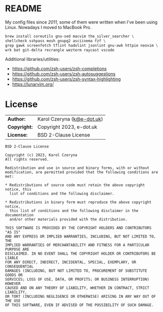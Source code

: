 README
======

My config files since *2011*, some of them were written when I've been using Linux.
Nowadays I moved to MacBook Pro.

```sh
brew install coreutils gnu-sed macvim the_silver_searcher \
shellcheck sshpass mosh gnupg2 asciinema fzf \
grep gawk screenfetch tflint hadolint jsonlint gnu-awk httpie neovim \
wrk bat git-delta recrangle wezterm raycast vscode
```

Additional libraries/utilities:

* https://github.com/zsh-users/zsh-completions
* https://github.com/zsh-users/zsh-autosuggestions
* https://github.com/zsh-users/zsh-syntax-highlighting
* https://lunarvim.org/

# License

|                      |                                          |
|:---------------------|:-----------------------------------------|
| **Author:**          | Karol Czeryna (<k@e-dot.uk>)
| **Copyright:**       | Copyright 2023, e-dot.uk
| **License:**         | BSD 2-Clause License

```
BSD 2-Clause License

Copyright (c) 2023, Karol Czeryna
All rights reserved.

Redistribution and use in source and binary forms, with or without
modification, are permitted provided that the following conditions are met:

* Redistributions of source code must retain the above copyright notice, this
  list of conditions and the following disclaimer.

* Redistributions in binary form must reproduce the above copyright notice,
  this list of conditions and the following disclaimer in the documentation
  and/or other materials provided with the distribution.

THIS SOFTWARE IS PROVIDED BY THE COPYRIGHT HOLDERS AND CONTRIBUTORS "AS IS"
AND ANY EXPRESS OR IMPLIED WARRANTIES, INCLUDING, BUT NOT LIMITED TO, THE
IMPLIED WARRANTIES OF MERCHANTABILITY AND FITNESS FOR A PARTICULAR PURPOSE ARE
DISCLAIMED. IN NO EVENT SHALL THE COPYRIGHT HOLDER OR CONTRIBUTORS BE LIABLE
FOR ANY DIRECT, INDIRECT, INCIDENTAL, SPECIAL, EXEMPLARY, OR CONSEQUENTIAL
DAMAGES (INCLUDING, BUT NOT LIMITED TO, PROCUREMENT OF SUBSTITUTE GOODS OR
SERVICES; LOSS OF USE, DATA, OR PROFITS; OR BUSINESS INTERRUPTION) HOWEVER
CAUSED AND ON ANY THEORY OF LIABILITY, WHETHER IN CONTRACT, STRICT LIABILITY,
OR TORT (INCLUDING NEGLIGENCE OR OTHERWISE) ARISING IN ANY WAY OUT OF THE USE
OF THIS SOFTWARE, EVEN IF ADVISED OF THE POSSIBILITY OF SUCH DAMAGE.
```
